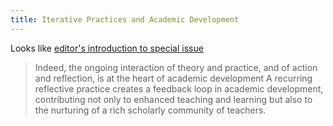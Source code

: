 ```yaml
---
title: Iterative Practices and Academic Development
---
```

Looks like [editor's introduction to special issue](https://www-tandfonline-com.libraryproxy.griffith.edu.au/doi/full/10.1080/1360144X.2018.1485626)

> Indeed, the ongoing interaction of theory and practice, and of action and reflection, is at the heart of academic development
> A recurring reflective practice creates a feedback loop in academic development, contributing not only to enhanced teaching and learning but also to the nurturing of a rich scholarly community of teachers.